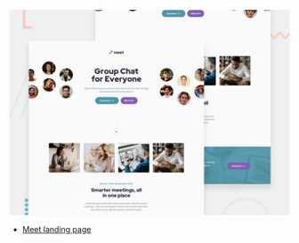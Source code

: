 ![Design preview for the Meet landing page coding challenge](./preview.jpg)

- [Meet landing page](https://meet-landing-page-mmt4.vercel.app/)
